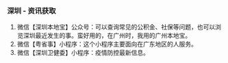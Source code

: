 ### 深圳 - 资讯获取
1. 微信【深圳本地宝】公众号：可以查询常见的公积金、社保等问题，也可以浏览深圳最近发生的事。蛮好用的，在广州时，我用的广州本地宝。
2. 微信【粤省事】小程序：这个小程序主要面向在广东地区的人服务。
3. 微信【深圳卫健委】小程序：疫情防控最新信息。